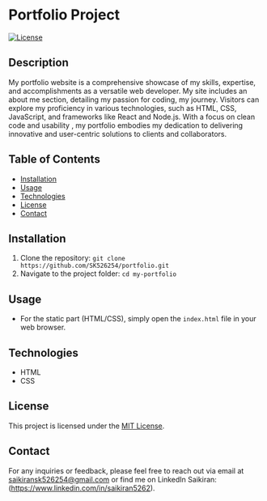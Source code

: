 
# Portfolio Project

[![License](https://img.shields.io/badge/License-MIT-blue.svg)](https://opensource.org/licenses/MIT)

## Description


My portfolio website is a comprehensive showcase of my skills, expertise, and accomplishments as a versatile web developer. My site includes an about me section, detailing my passion for coding, my journey. Visitors can explore my proficiency in various technologies, such as HTML, CSS, JavaScript, and frameworks like React and Node.js. With a focus on clean code and usability , my portfolio embodies my dedication to delivering innovative and user-centric solutions to clients and collaborators.

## Table of Contents

- [Installation](#installation)
- [Usage](#usage)
- [Technologies](#technologies)
- [License](#license)
- [Contact](#contact)

## Installation

1. Clone the repository: `git clone https://github.com/SK526254/portfolio.git`
2. Navigate to the project folder: `cd my-portfolio`

## Usage

- For the static part (HTML/CSS), simply open the `index.html` file in your web browser.

## Technologies

- HTML
- CSS


## License

This project is licensed under the [MIT License](https://opensource.org/licenses/MIT).

## Contact

For any inquiries or feedback, please feel free to reach out via email at [saikiransk526254@gmail.com](mailto:saikiransk526254@gmail.com) or find me on LinkedIn Saikiran: (https://www.linkedin.com/in/saikiran5262).
